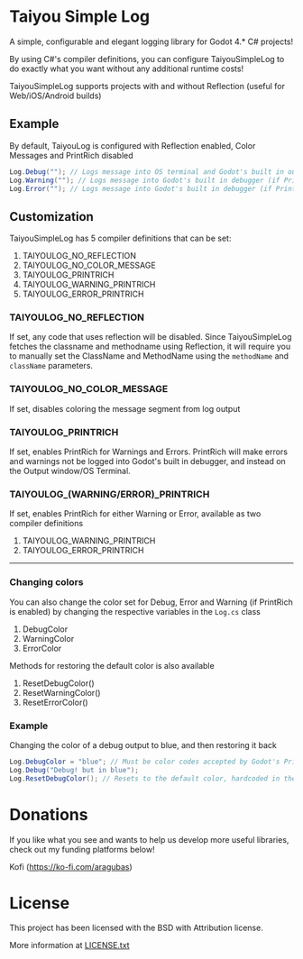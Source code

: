 # Taiyou Simple Log
A simple, configurable and elegant logging library for Godot 4.* C# projects!

By using C#'s compiler definitions, you can configure TaiyouSimpleLog to do exactly what you want without any additional runtime costs! 

TaiyouSimpleLog supports projects with and without Reflection (useful for Web/iOS/Android builds)

## Example 
By default, TaiyouLog is configured with Reflection enabled, Color Messages and PrintRich disabled 

```c#
Log.Debug(""); // Logs message into OS terminal and Godot's built in output
Log.Warning(""); // Logs message into Godot's built in debugger (if PrintRich is disabled) and OS terminal
Log.Error(""); // Logs message into Godot's built in debugger (if PrintRich is disabled) and OS terminal
```

## Customization
TaiyouSimpleLog has 5 compiler definitions that can be set:
1. TAIYOULOG_NO_REFLECTION
1. TAIYOULOG_NO_COLOR_MESSAGE
1. TAIYOULOG_PRINTRICH
1. TAIYOULOG_WARNING_PRINTRICH
1. TAIYOULOG_ERROR_PRINTRICH 

### TAIYOULOG_NO_REFLECTION
If set, any code that uses reflection will be disabled. Since TaiyouSimpleLog fetches the classname and methodname using Reflection, it will require you to manually set the ClassName and MethodName using the ``methodName`` and ``className`` parameters.

### TAIYOULOG_NO_COLOR_MESSAGE
If set, disables coloring the message segment from log output

### TAIYOULOG_PRINTRICH 
If set, enables PrintRich for Warnings and Errors. PrintRich will make errors and warnings not be logged into Godot's built in debugger, and instead on the Output window/OS Terminal.

### TAIYOULOG_(WARNING/ERROR)_PRINTRICH
If set, enables PrintRich for either Warning or Error, available as two compiler definitions
1. TAIYOULOG_WARNING_PRINTRICH
1. TAIYOULOG_ERROR_PRINTRICH
---
### Changing colors
You can also change the color set for Debug, Error and Warning (if PrintRich is enabled) by changing the respective variables in the ``Log.cs`` class
1. DebugColor
1. WarningColor
1. ErrorColor

Methods for restoring the default color is also available
1. ResetDebugColor()
1. ResetWarningColor()
1. ResetErrorColor()


### Example
Changing the color of a debug output to blue, and then restoring it back
```c#
Log.DebugColor = "blue"; // Must be color codes accepted by Godot's PrintRich method
Log.Debug("Debug! but in blue");
Log.ResetDebugColor(); // Resets to the default color, hardcoded in the class
```

# Donations 
If you like what you see and wants to help us develop more useful libraries, check out my funding platforms below!

Kofi (https://ko-fi.com/aragubas)


# License
This project has been licensed with the BSD with Attribution license. 

More information at [LICENSE.txt](LICENSE.txt) 
